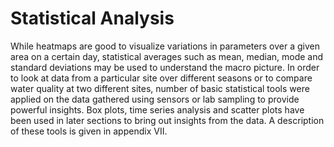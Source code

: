# Statistical Analysis

While heatmaps are good to visualize variations in parameters over a given area on a certain day, statistical averages such as mean, median, mode and standard deviations may be used to understand the macro picture. In order to look at data from a particular site over different seasons or to compare water quality at two different sites, number of basic statistical tools were applied on the data gathered using sensors or lab sampling to provide powerful insights. Box plots, time series analysis and scatter plots have been used in later sections to bring out insights from the data. A description of these tools is given in appendix VII.

